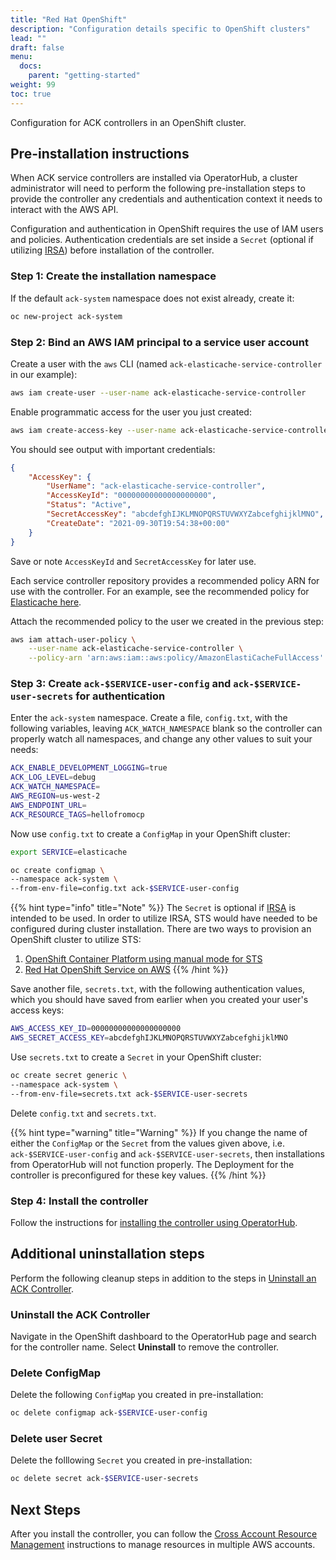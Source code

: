 ```yaml
---
title: "Red Hat OpenShift"
description: "Configuration details specific to OpenShift clusters"
lead: ""
draft: false
menu:
  docs:
    parent: "getting-started"
weight: 99
toc: true
---
```


Configuration for ACK controllers in an OpenShift cluster.

## Pre-installation instructions

When ACK service controllers are installed via OperatorHub, a cluster administrator will need to perform the following pre-installation steps to provide the controller any credentials and authentication context it needs to interact with the AWS API.

Configuration and authentication in OpenShift requires the use of IAM users and policies. Authentication credentials are set inside a `Secret` (optional if utilizing [IRSA](../irsa)) before installation of the controller.

### Step 1: Create the installation namespace

If the default `ack-system` namespace does not exist already, create it:
```bash
oc new-project ack-system
```

### Step 2: Bind an AWS IAM principal to a service user account

Create a user with the `aws` CLI (named `ack-elasticache-service-controller` in our example):
```bash
aws iam create-user --user-name ack-elasticache-service-controller
```

Enable programmatic access for the user you just created:
```bash
aws iam create-access-key --user-name ack-elasticache-service-controller
```

You should see output with important credentials:
```json
{
    "AccessKey": {
        "UserName": "ack-elasticache-service-controller",
        "AccessKeyId": "00000000000000000000",
        "Status": "Active",
        "SecretAccessKey": "abcdefghIJKLMNOPQRSTUVWXYZabcefghijklMNO",
        "CreateDate": "2021-09-30T19:54:38+00:00"
    }
}
```

Save or note `AccessKeyId` and `SecretAccessKey` for later use.

Each service controller repository provides a recommended policy ARN for use with the controller. For an example, see the recommended policy for [Elasticache here](https://github.com/aws-controllers-k8s/elasticache-controller/blob/main/config/iam/recommended-policy-arn).

Attach the recommended policy to the user we created in the previous step:
```bash
aws iam attach-user-policy \
    --user-name ack-elasticache-service-controller \
    --policy-arn 'arn:aws:iam::aws:policy/AmazonElastiCacheFullAccess'
```

### Step 3: Create `ack-$SERVICE-user-config` and `ack-$SERVICE-user-secrets` for authentication

Enter the `ack-system` namespace. Create a file, `config.txt`, with the following variables, leaving `ACK_WATCH_NAMESPACE` blank so the controller can properly watch all namespaces, and change any other values to suit your needs:

```bash
ACK_ENABLE_DEVELOPMENT_LOGGING=true
ACK_LOG_LEVEL=debug
ACK_WATCH_NAMESPACE=
AWS_REGION=us-west-2
AWS_ENDPOINT_URL=
ACK_RESOURCE_TAGS=hellofromocp
```

Now use `config.txt` to create a `ConfigMap` in your OpenShift cluster:
```bash
export SERVICE=elasticache

oc create configmap \
--namespace ack-system \
--from-env-file=config.txt ack-$SERVICE-user-config
```

{{% hint type="info" title="Note" %}}
The `Secret` is optional if [IRSA](../irsa) is intended to be used. In order to utilize IRSA, STS would have needed to be configured during cluster installation.
There are two ways to provision an OpenShift cluster to utilize STS:
1. [OpenShift Container Platform using manual mode for STS](https://docs.openshift.com/container-platform/latest/authentication/managing_cloud_provider_credentials/cco-mode-sts.html)
2. [Red Hat OpenShift Service on AWS](https://docs.openshift.com/rosa/rosa_install_access_delete_clusters/rosa-sts-creating-a-cluster-quickly.html)
{{% /hint %}}

Save another file, `secrets.txt`, with the following authentication values, which you should have saved from earlier when you created your user's access keys:
```bash
AWS_ACCESS_KEY_ID=00000000000000000000
AWS_SECRET_ACCESS_KEY=abcdefghIJKLMNOPQRSTUVWXYZabcefghijklMNO
```

Use `secrets.txt` to create a `Secret` in your OpenShift cluster:
```bash
oc create secret generic \
--namespace ack-system \
--from-env-file=secrets.txt ack-$SERVICE-user-secrets
```

Delete `config.txt` and `secrets.txt`.

{{% hint type="warning" title="Warning" %}}
If you change the name of either the `ConfigMap` or the `Secret` from the values given above, i.e. `ack-$SERVICE-user-config` and `ack-$SERVICE-user-secrets`, then installations from OperatorHub will not function properly. The Deployment for the controller is preconfigured for these key values.
{{% /hint %}}

### Step 4: Install the controller

Follow the instructions for [installing the controller using OperatorHub](../install/#install-an-ack-service-controller-with-operatorhub-in-red-hat-openshift).


## Additional uninstallation steps

Perform the following cleanup steps in addition to the steps in [Uninstall an ACK Controller](../cleanup).

### Uninstall the ACK Controller

Navigate in the OpenShift dashboard to the OperatorHub page and search for the controller name. Select __Uninstall__ to remove the controller.

### Delete ConfigMap

Delete the following `ConfigMap` you created in pre-installation:
```bash
oc delete configmap ack-$SERVICE-user-config
```

### Delete user Secret

Delete the folllowing `Secret` you created in pre-installation:
```bash
oc delete secret ack-$SERVICE-user-secrets
```

## Next Steps

After you install the controller, you can follow the [Cross Account Resource Management](../cross-account-resource-management) instructions to manage resources in multiple AWS accounts.
